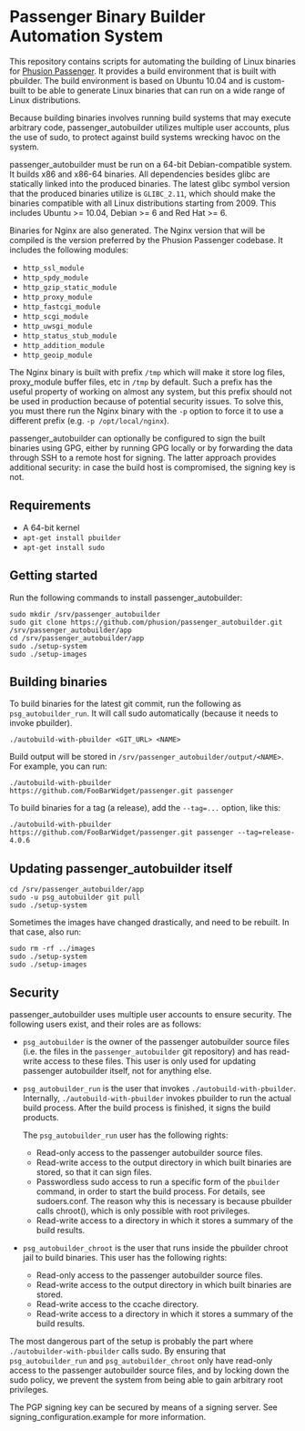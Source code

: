 # Passenger Binary Builder Automation System

This repository contains scripts for automating the building of Linux binaries for [Phusion Passenger](https://www.phusionpassenger.com/). It provides a build environment that is built with pbuilder. The build environment is based on Ubuntu 10.04 and is custom-built to be able to generate Linux binaries that can run on a wide range of Linux distributions.

Because building binaries involves running build systems that may execute arbitrary code, passenger_autobuilder utilizes multiple user accounts, plus the use of sudo, to protect against build systems wrecking havoc on the system.

passenger_autobuilder must be run on a 64-bit Debian-compatible system. It builds x86 and x86-64 binaries. All dependencies besides glibc are statically linked into the produced binaries. The latest glibc symbol version that the produced binaries utilize is `GLIBC_2.11`, which should make the binaries compatible with all Linux distributions starting from 2009. This includes Ubuntu >= 10.04, Debian >= 6 and Red Hat >= 6.

Binaries for Nginx are also generated. The Nginx version that will be compiled is the version preferred by the Phusion Passenger codebase. It includes the following modules:

 * `http_ssl_module`
 * `http_spdy_module`
 * `http_gzip_static_module`
 * `http_proxy_module`
 * `http_fastcgi_module`
 * `http_scgi_module`
 * `http_uwsgi_module`
 * `http_status_stub_module`
 * `http_addition_module`
 * `http_geoip_module`

The Nginx binary is built with prefix `/tmp` which will make it store log files, proxy_module buffer files, etc in `/tmp` by default. Such a prefix has the useful property of working on almost any system, but this prefix should not be used in production because of potential security issues. To solve this, you must there run the Nginx binary with the `-p` option to force it to use a different prefix (e.g. `-p /opt/local/nginx`).

passenger_autobuilder can optionally be configured to sign the built binaries using GPG, either by running GPG locally or by forwarding the data through SSH to a remote host for signing. The latter approach provides additional security: in case the build host is compromised, the signing key is not.

## Requirements

 * A 64-bit kernel
 * `apt-get install pbuilder`
 * `apt-get install sudo`

## Getting started

Run the following commands to install passenger_autobuilder:

    sudo mkdir /srv/passenger_autobuilder
    sudo git clone https://github.com/phusion/passenger_autobuilder.git /srv/passenger_autobuilder/app
    cd /srv/passenger_autobuilder/app
    sudo ./setup-system
    sudo ./setup-images

## Building binaries

To build binaries for the latest git commit, run the following as `psg_autobuilder_run`. It will call sudo automatically (because it needs to invoke pbuilder).

    ./autobuild-with-pbuilder <GIT_URL> <NAME>

Build output will be stored in `/srv/passenger_autobuilder/output/<NAME>`. For example, you can run:

    ./autobuild-with-pbuilder https://github.com/FooBarWidget/passenger.git passenger

To build binaries for a tag (a release), add the `--tag=...` option, like this:

    ./autobuild-with-pbuilder https://github.com/FooBarWidget/passenger.git passenger --tag=release-4.0.6

## Updating passenger_autobuilder itself

    cd /srv/passenger_autobuilder/app
    sudo -u psg_autobuilder git pull
    sudo ./setup-system

Sometimes the images have changed drastically, and need to be rebuilt. In that case, also run:

    sudo rm -rf ../images
    sudo ./setup-system
    sudo ./setup-images

## Security

passenger_autobuilder uses multiple user accounts to ensure security. The following users exist, and their roles are as follows:

 * `psg_autobuilder` is the owner of the passenger autobuilder source files (i.e. the files in the `passenger_autobuilder` git repository) and has read-write access to these files. This user is only used for updating passenger autobuilder itself, not for anything else.
 * `psg_autobuilder_run` is the user that invokes `./autobuild-with-pbuilder`. Internally, `./autobuild-with-pbuilder` invokes pbuilder to run the actual build process. After the build process is finished, it signs the build products.

   The `psg_autobuilder_run` user has the following rights:

    * Read-only access to the passenger autobuilder source files.
    * Read-write access to the output directory in which built binaries are stored, so that it can sign files.
    * Passwordless sudo access to run a specific form of the `pbuilder` command, in order to start the build process. For details, see sudoers.conf. The reason why this is necessary is because pbuilder calls chroot(), which is only possible with root privileges.
    * Read-write access to a directory in which it stores a summary of the build results.

 * `psg_autobuilder_chroot` is the user that runs inside the pbuilder chroot jail to build binaries. This user has the following rights:

    * Read-only access to the passenger autobuilder source files.
    * Read-write access to the output directory in which built binaries are stored.
    * Read-write access to the ccache directory.
    * Read-write access to a directory in which it stores a summary of the build results.

The most dangerous part of the setup is probably the part where `./autobuilder-with-pbuilder` calls sudo. By ensuring that `psg_autobuilder_run` and `psg_autobuilder_chroot` only have read-only access to the passenger autobuilder source files, and by locking down the sudo policy, we prevent the system from being able to gain arbitrary root privileges.

The PGP signing key can be secured by means of a signing server. See signing_configuration.example for more information.

